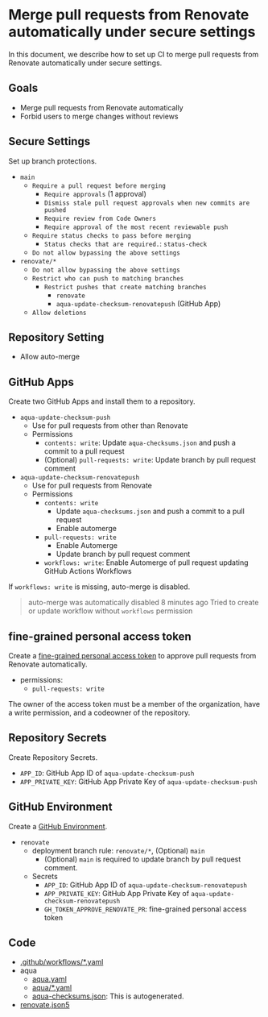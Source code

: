 # Merge pull requests from Renovate automatically under secure settings

In this document, we describe how to set up CI to merge pull requests from Renovate automatically under secure settings.

## Goals

- Merge pull requests from Renovate automatically
- Forbid users to merge changes without reviews

## Secure Settings

Set up branch protections.

- `main`
  - `Require a pull request before merging`
    - `Require approvals` (1 approval)
    - `Dismiss stale pull request approvals when new commits are pushed`
    - `Require review from Code Owners`
    - `Require approval of the most recent reviewable push`
  - `Require status checks to pass before merging`
    - `Status checks that are required.`: `status-check`
  - `Do not allow bypassing the above settings`
- `renovate/*` 
  - `Do not allow bypassing the above settings`
  - `Restrict who can push to matching branches`
    - `Restrict pushes that create matching branches`
      - `renovate`
      - `aqua-update-checksum-renovatepush` (GitHub App)
  - `Allow deletions`

## Repository Setting

- Allow auto-merge

## GitHub Apps

Create two GitHub Apps and install them to a repository.

- `aqua-update-checksum-push`
  - Use for pull requests from other than Renovate
  - Permissions
    - `contents: write`: Update `aqua-checksums.json` and push a commit to a pull request
    - (Optional) `pull-requests: write`: Update branch by pull request comment
- `aqua-update-checksum-renovatepush`
  - Use for pull requests from Renovate
  - Permissions
    - `contents: write`
      - Update `aqua-checksums.json` and push a commit to a pull request
      - Enable automerge
    - `pull-requests: write`
      - Enable Automerge
      - Update branch by pull request comment
    - `workflows: write`: Enable Automerge of pull request updating GitHub Actions Workflows

If `workflows: write` is missing, auto-merge is disabled.

> auto-merge was automatically disabled 8 minutes ago
> Tried to create or update workflow without `workflows` permission

## fine-grained personal access token

Create a [fine-grained personal access token](https://github.blog/2022-10-18-introducing-fine-grained-personal-access-tokens-for-github/) to approve pull requests from Renovate automatically.

- permissions:
  - `pull-requests: write`

The owner of the access token must be a member of the organization, have a write permission, and a codeowner of the repository.

## Repository Secrets

Create Repository Secrets.

- `APP_ID`: GitHub App ID of `aqua-update-checksum-push`
- `APP_PRIVATE_KEY`: GitHub App Private Key of `aqua-update-checksum-push`

## GitHub Environment

Create a [GitHub Environment](https://docs.github.com/en/actions/deployment/targeting-different-environments/using-environments-for-deployment).

- `renovate`
  - deployment branch rule: `renovate/*`, (Optional) `main`
    - (Optional) `main` is required to update branch by pull request comment.
  - Secrets
    - `APP_ID`: GitHub App ID of `aqua-update-checksum-renovatepush`
    - `APP_PRIVATE_KEY`: GitHub App Private Key of `aqua-update-checksum-renovatepush`
    - `GH_TOKEN_APPROVE_RENOVATE_PR`: fine-grained personal access token

## Code

- [.github/workflows/*.yaml](.github/workflows)
- aqua
  - [aqua.yaml](aqua.yaml)
  - [aqua/*.yaml](aqua)
  - [aqua-checksums.json](aqua-checksums.json): This is autogenerated.
- [renovate.json5](renovate.json5)
